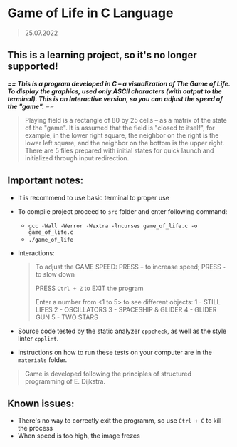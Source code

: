 # Game of Life in C Language
> 25.07.2022

## This is a learning project, so it's no longer supported!

***== This is a program developed in C – a visualization of The Game of Life. To display the graphics, used only ASCII characters (with output to the terminal). This is an Interactive version, so you can adjust the speed of the "game". ==***

> Playing field is a rectangle of 80 by 25 cells – as a matrix of the state of the "game". 
> It is assumed that the field is "closed to itself", for example, in the lower right square, the neighbor on the right is the lower left square, and the neighbor on the bottom is the upper right.
> There are 5 files prepared with initial states for quick launch and initialized through input redirection.

## Important notes:

* It is recommend to use basic terminal to proper use
* To compile project proceed to `src` folder and enter following command:
  - `gcc -Wall -Werror -Wextra -lncurses game_of_life.c -o game_of_life.c`
  - `./game_of_life`
  
* Interactions:
  > To adjust the GAME SPEED: 
  > PRESS `+` to increase speed; 
  > PRESS `-` to slow down
  > 
  > PRESS `Ctrl + Z` to EXIT the program
  > 
  > Enter a number from <1 to 5> to see different objects: 
  > 1 - STILL LIFES
  > 2 - OSCILLATORS
  > 3 - SPACESHIP & GLIDER
  > 4 - GLIDER GUN
  > 5 - TWO STARS
  
* Source code tested by the static analyzer `cppcheck`, as well as the style linter `cpplint`. 
  
* Instructions on how to run these tests on your computer are in the `materials` folder. 

> Game is developed following the principles of structured programming of E. Dijkstra.

## Known issues:
  - There's no way to correctly exit the programm, so use `Ctrl + C` to kill the process
  - When speed is too high, the image frezes
